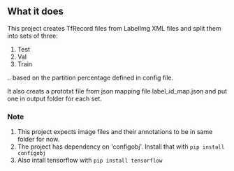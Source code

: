 ## What it does
This project creates TfRecord files from LabelImg XML files and split them into sets of three:
1. Test
2. Val
3. Train

.. based on the partition percentage defined in config file.

It also creats a prototxt file from json mapping file label_id_map.json and put one in output folder for each set.

### Note
1. This project expects image files and their annotations to be in same folder for now.
2. The project has dependency on 'configobj'. Install that with `pip install configobj`
3. Also intall tensorflow with `pip install tensorflow`
